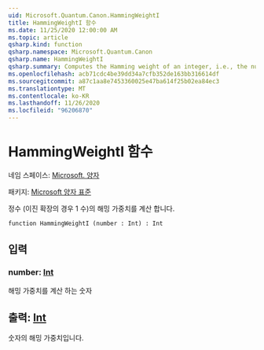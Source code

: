 ```yaml
---
uid: Microsoft.Quantum.Canon.HammingWeightI
title: HammingWeightI 함수
ms.date: 11/25/2020 12:00:00 AM
ms.topic: article
qsharp.kind: function
qsharp.namespace: Microsoft.Quantum.Canon
qsharp.name: HammingWeightI
qsharp.summary: Computes the Hamming weight of an integer, i.e., the number of 1s in its binary expansion.
ms.openlocfilehash: acb71cdc4be39dd34a7cfb352de163bb316614df
ms.sourcegitcommit: a87c1aa8e7453360025e47ba614f25b02ea84ec3
ms.translationtype: MT
ms.contentlocale: ko-KR
ms.lasthandoff: 11/26/2020
ms.locfileid: "96206870"
---
```

# <a name="hammingweighti-function"></a>HammingWeightI 함수

네임 스페이스: [Microsoft. 양자](xref:Microsoft.Quantum.Canon)

패키지: [Microsoft 양자 표준](https://nuget.org/packages/Microsoft.Quantum.Standard)


정수 (이진 확장의 경우 1 수)의 해밍 가중치를 계산 합니다.

```qsharp
function HammingWeightI (number : Int) : Int
```


## <a name="input"></a>입력

### <a name="number--int"></a>number: [Int](xref:microsoft.quantum.lang-ref.int)

해밍 가중치를 계산 하는 숫자



## <a name="output--int"></a>출력: [Int](xref:microsoft.quantum.lang-ref.int)

숫자의 해밍 가중치입니다.